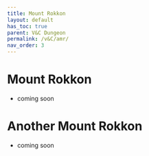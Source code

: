 ```yaml
---
title: Mount Rokkon
layout: default
has_toc: true
parent: V&C Dungeon
permalink: /v&C/amr/
nav_order: 3
---
```

# Mount Rokkon
- coming soon

# Another Mount Rokkon
- coming soon
